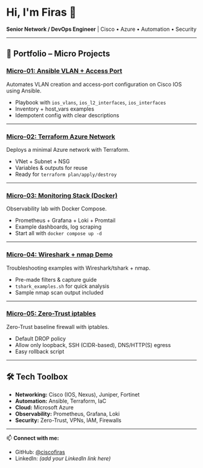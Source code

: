 # Hi, I'm Firas 👋  
**Senior Network / DevOps Engineer** | Cisco • Azure • Automation • Security  

---

## 🚀 Portfolio – Micro Projects

### [Micro-01: Ansible VLAN + Access Port](https://github.com/ciscofiras/micro-01-ansible-vlan-port)
Automates VLAN creation and access-port configuration on Cisco IOS using Ansible.  
- Playbook with `ios_vlans`, `ios_l2_interfaces`, `ios_interfaces`  
- Inventory + host_vars examples  
- Idempotent config with clear descriptions  

---

### [Micro-02: Terraform Azure Network](https://github.com/ciscofiras/micro-02-terraform-azure-network)
Deploys a minimal Azure network with Terraform.  
- VNet + Subnet + NSG  
- Variables & outputs for reuse  
- Ready for `terraform plan/apply/destroy`  

---

### [Micro-03: Monitoring Stack (Docker)](https://github.com/ciscofiras/micro-03-monitoring-docker)
Observability lab with Docker Compose.  
- Prometheus + Grafana + Loki + Promtail  
- Example dashboards, log scraping  
- Start all with `docker compose up -d`  

---

### [Micro-04: Wireshark + nmap Demo](https://github.com/ciscofiras/micro-04-wireshark-nmap-demo)
Troubleshooting examples with Wireshark/tshark + nmap.  
- Pre-made filters & capture guide  
- `tshark_examples.sh` for quick analysis  
- Sample nmap scan output included  

---

### [Micro-05: Zero-Trust iptables](https://github.com/ciscofiras/micro-05-zero-trust-iptables)
Zero-Trust baseline firewall with iptables.  
- Default DROP policy  
- Allow only loopback, SSH (CIDR-based), DNS/HTTP(S) egress  
- Easy rollback script  

---

## 🛠️ Tech Toolbox
- **Networking:** Cisco (IOS, Nexus), Juniper, Fortinet  
- **Automation:** Ansible, Terraform, IaC  
- **Cloud:** Microsoft Azure  
- **Observability:** Prometheus, Grafana, Loki  
- **Security:** Zero-Trust, VPNs, IAM, Firewalls  

---

📫 **Connect with me:**  
- GitHub: [@ciscofiras](https://github.com/ciscofiras)  
- LinkedIn: *(add your LinkedIn link here)*  

